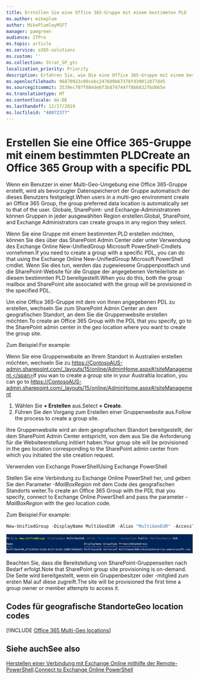 ```yaml
---
title: Erstellen Sie eine Office 365-Gruppe mit einem bestimmten PLD
ms.author: mikeplum
author: MikePlumleyMSFT
manager: pamgreen
audience: ITPro
ms.topic: article
ms.service: o365-solutions
ms.custom: ''
ms.collection: Strat_SP_gtc
localization_priority: Priority
description: Erfahren Sie, wie Die eine Office 365-Gruppe mit einem bestimmten bevorzugten Datenspeicherort in einer Multi-Geo-Umgebung erstellen.
ms.openlocfilehash: 96870923c00cebc247609b67378fd39011077d45
ms.sourcegitcommit: 3539ec707f984de6f3b874744ff8b6832fbd665e
ms.translationtype: HT
ms.contentlocale: de-DE
ms.lasthandoff: 12/17/2019
ms.locfileid: "40072377"
---
```

# <a name="create-an-office-365-group-with-a-specific-pdl"></a><span data-ttu-id="9147c-103">Erstellen Sie eine Office 365-Gruppe mit einem bestimmten PLD</span><span class="sxs-lookup"><span data-stu-id="9147c-103">Create an Office 365 Group with a specific PDL</span></span>

<span data-ttu-id="9147c-104">Wenn ein Benutzer in einer Multi-Geo-Umgebung eine Office 365-Gruppe erstellt, wird als bevorzugter Datenspeicherort der Gruppe automatisch der dieses Benutzers festgelegt.</span><span class="sxs-lookup"><span data-stu-id="9147c-104">When users in a multi-geo environment create an Office 365 Group, the group preferred data location is automatically set to that of the user.</span></span> <span data-ttu-id="9147c-105">Globale, SharePoint- und Exchange-Administratoren können Gruppen in jeder ausgewählten Region erstellen.</span><span class="sxs-lookup"><span data-stu-id="9147c-105">Global, SharePoint, and Exchange Administrators can create groups in any region they select.</span></span> 

<span data-ttu-id="9147c-106">Wenn Sie eine Gruppe mit einem bestimmten PLD erstellen möchten, können Sie dies über das SharePoint Admin Center oder unter Verwendung des Exchange Online New-UnifiedGroup Microsoft PowerShell-Cmdlets vornehmen.</span><span class="sxs-lookup"><span data-stu-id="9147c-106">If you need to create a group with a specific PDL, you can do that using the Exchange Online New-UnifiedGroup Microsoft PowerShell cmdlet.</span></span> <span data-ttu-id="9147c-107">Wenn Sie dies tun, werden das zugewiesene Gruppenpostfach und die SharePoint-Website für die Gruppe der angegebenen Verteilerliste an diesem bestimmten PLD bereitgestellt.</span><span class="sxs-lookup"><span data-stu-id="9147c-107">When you do this, both the group mailbox and SharePoint site associated with the group will be provisioned in the specified PDL.</span></span>

<span data-ttu-id="9147c-108">Um eine Office 365-Gruppe mit dem von Ihnen angegebenen PDL zu erstellen, wechseln Sie zum SharePoint Admin Center an dem geografischen Standort, an dem Sie die Gruppenwebsite erstellen möchten.</span><span class="sxs-lookup"><span data-stu-id="9147c-108">To create an Office 365 Group with the PDL that you specify, go to the SharePoint admin center in the geo location where you want to create the group site.</span></span>

<span data-ttu-id="9147c-109">Zum Beispiel:</span><span class="sxs-lookup"><span data-stu-id="9147c-109">For example:</span></span>

<span data-ttu-id="9147c-110">Wenn Sie eine Gruppenwebsite an Ihrem Standort in Australien erstellen möchten, wechseln Sie zu https://ContosoAUS-admin.sharepoint.com/_layouts/15/online/AdminHome.aspx#/siteManagement.</span><span class="sxs-lookup"><span data-stu-id="9147c-110">If you wan to create a group site in your Australtia location, you can go to https://ContosoAUS-admin.sharepoint.com/_layouts/15/online/AdminHome.aspx#/siteManagement</span></span>

1. <span data-ttu-id="9147c-111">Wählen Sie **+ Erstellen** aus.</span><span class="sxs-lookup"><span data-stu-id="9147c-111">Select **+ Create**.</span></span>
2. <span data-ttu-id="9147c-112">Führen Sie den Vorgang zum Erstellen einer Gruppenwebsite aus.</span><span class="sxs-lookup"><span data-stu-id="9147c-112">Follow the process to create a group site.</span></span>

<span data-ttu-id="9147c-113">Ihre Gruppenwebsite wird an dem geografischen Standort bereitgestellt, der dem SharePoint Admin Center entspricht, von dem aus Sie die Anforderung für die Websiteerstellung initiiert haben.</span><span class="sxs-lookup"><span data-stu-id="9147c-113">Your group site will be provisioned in the geo location corresponding to the SharePoint admin center from which you initiated the site creation request.</span></span> 

<span data-ttu-id="9147c-114">Verwenden von Exchange PowerShell</span><span class="sxs-lookup"><span data-stu-id="9147c-114">Using Exchange PowerShell</span></span> 

<span data-ttu-id="9147c-115">Stellen Sie eine Verbindung zu Exchange Online PowerShell her, und geben Sie den Parameter *-MailBoxRegion* mit dem Code des geografischen Standorts weiter.</span><span class="sxs-lookup"><span data-stu-id="9147c-115">To create an Office 365 Group with the PDL that you specify, connect to Exchange Online PowerShell and pass the parameter *-MailBoxRegion* with the geo location code.</span></span>

<span data-ttu-id="9147c-116">Zum Beispiel:</span><span class="sxs-lookup"><span data-stu-id="9147c-116">For example:</span></span> 

```PowerShell
New-UnifiedGroup -DisplayName MultiGeoEUR -Alias "MultiGeoEUR" -AccessType Public -MailboxRegion EUR 
```

![Screenshot des New-UnifiedGroup PowerShell cmdlet mit Syntax](media/multi-geo-new-group-with-pdl-powershell.png)

<span data-ttu-id="9147c-118">Beachten Sie, dass die Bereitstellung von SharePoint-Gruppenseiten nach Bedarf erfolgt.</span><span class="sxs-lookup"><span data-stu-id="9147c-118">Note that SharePoint group site provisioning is on-demand.</span></span> <span data-ttu-id="9147c-119">Die Seite wird bereitgestellt, wenn ein Gruppenbesitzer oder -mitglied zum ersten Mal auf diese zugreift.</span><span class="sxs-lookup"><span data-stu-id="9147c-119">The site will be provisioned the first time a group owner or member attempts to access it.</span></span>

## <a name="geo-location-codes"></a><span data-ttu-id="9147c-120">Codes für geografische Standorte</span><span class="sxs-lookup"><span data-stu-id="9147c-120">Geo location codes</span></span>

[!INCLUDE [Office 365 Multi-Geo locations](includes/office-365-multi-geo-locations.md)]

## <a name="see-also"></a><span data-ttu-id="9147c-121">Siehe auch</span><span class="sxs-lookup"><span data-stu-id="9147c-121">See also</span></span>

<span data-ttu-id="9147c-122">[Herstellen einer Verbindung mit Exchange Online mithilfe der Remote-PowerShell](https://docs.microsoft.com/powershell/exchange/exchange-online/connect-to-exchange-online-powershell/connect-to-exchange-online-powershell).</span><span class="sxs-lookup"><span data-stu-id="9147c-122">[Connect to Exchange Online PowerShell](https://docs.microsoft.com/powershell/exchange/exchange-online/connect-to-exchange-online-powershell/connect-to-exchange-online-powershell)</span></span>
